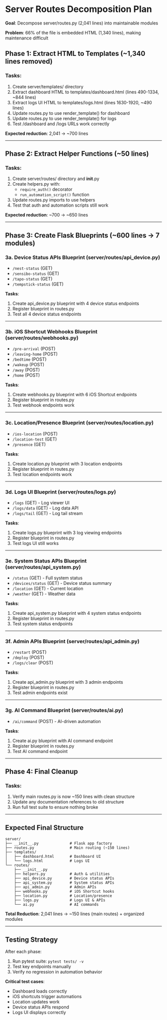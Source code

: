 # Server Routes Decomposition Plan

**Goal**: Decompose server/routes.py (2,041 lines) into maintainable modules

**Problem**: 66% of the file is embedded HTML (1,340 lines), making maintenance difficult

## Phase 1: Extract HTML to Templates (~1,340 lines removed)

### Tasks:
1. Create server/templates/ directory
2. Extract dashboard HTML to templates/dashboard.html (lines 490-1334, ~844 lines)
3. Extract logs UI HTML to templates/logs.html (lines 1630-1920, ~490 lines)
4. Update routes.py to use render_template() for dashboard
5. Update routes.py to use render_template() for logs
6. Test /dashboard and /logs URLs work correctly

**Expected reduction**: 2,041 → ~700 lines

---

## Phase 2: Extract Helper Functions (~50 lines)

### Tasks:
1. Create server/routes/ directory and __init__.py
2. Create helpers.py with:
   - `require_auth()` decorator
   - `run_automation_script()` function
3. Update routes.py imports to use helpers
4. Test that auth and automation scripts still work

**Expected reduction**: ~700 → ~650 lines

---

## Phase 3: Create Flask Blueprints (~600 lines → 7 modules)

### 3a. Device Status APIs Blueprint (server/routes/api_device.py)
- `/nest-status` (GET)
- `/sensibo-status` (GET)
- `/tapo-status` (GET)
- `/tempstick-status` (GET)

**Tasks**:
1. Create api_device.py blueprint with 4 device status endpoints
2. Register blueprint in routes.py
3. Test all 4 device status endpoints

---

### 3b. iOS Shortcut Webhooks Blueprint (server/routes/webhooks.py)
- `/pre-arrival` (POST)
- `/leaving-home` (POST)
- `/bedtime` (POST)
- `/wakeup` (POST)
- `/away` (POST)
- `/home` (POST)

**Tasks**:
1. Create webhooks.py blueprint with 6 iOS Shortcut endpoints
2. Register blueprint in routes.py
3. Test webhook endpoints work

---

### 3c. Location/Presence Blueprint (server/routes/location.py)
- `/ios-location` (POST)
- `/location-test` (GET)
- `/presence` (GET)

**Tasks**:
1. Create location.py blueprint with 3 location endpoints
2. Register blueprint in routes.py
3. Test location endpoints work

---

### 3d. Logs UI Blueprint (server/routes/logs.py)
- `/logs` (GET) - Log viewer UI
- `/logs/data` (GET) - Log data API
- `/logs/tail` (GET) - Log tail stream

**Tasks**:
1. Create logs.py blueprint with 3 log viewing endpoints
2. Register blueprint in routes.py
3. Test logs UI still works

---

### 3e. System Status APIs Blueprint (server/routes/api_system.py)
- `/status` (GET) - Full system status
- `/devices/status` (GET) - Device status summary
- `/location` (GET) - Current location
- `/weather` (GET) - Weather data

**Tasks**:
1. Create api_system.py blueprint with 4 system status endpoints
2. Register blueprint in routes.py
3. Test system status endpoints

---

### 3f. Admin APIs Blueprint (server/routes/api_admin.py)
- `/restart` (POST)
- `/deploy` (POST)
- `/logs/clear` (POST)

**Tasks**:
1. Create api_admin.py blueprint with 3 admin endpoints
2. Register blueprint in routes.py
3. Test admin endpoints exist

---

### 3g. AI Command Blueprint (server/routes/ai.py)
- `/ai/command` (POST) - AI-driven automation

**Tasks**:
1. Create ai.py blueprint with AI command endpoint
2. Register blueprint in routes.py
3. Test AI command endpoint

---

## Phase 4: Final Cleanup

### Tasks:
1. Verify main routes.py is now ~150 lines with clean structure
2. Update any documentation references to old structure
3. Run full test suite to ensure nothing broke

---

## Expected Final Structure

```
server/
├── __init__.py              # Flask app factory
├── routes.py                # Main routing (~150 lines)
├── templates/
│   ├── dashboard.html       # Dashboard UI
│   └── logs.html            # Logs UI
└── routes/
    ├── __init__.py
    ├── helpers.py           # Auth & utilities
    ├── api_device.py        # Device status APIs
    ├── api_system.py        # System status APIs
    ├── api_admin.py         # Admin APIs
    ├── webhooks.py          # iOS Shortcut hooks
    ├── location.py          # Location/presence
    ├── logs.py              # Logs UI & APIs
    └── ai.py                # AI commands
```

**Total Reduction**: 2,041 lines → ~150 lines (main routes) + organized modules

---

## Testing Strategy

After each phase:
1. Run pytest suite: `pytest tests/ -v`
2. Test key endpoints manually
3. Verify no regression in automation behavior

**Critical test cases**:
- Dashboard loads correctly
- iOS shortcuts trigger automations
- Location updates work
- Device status APIs respond
- Logs UI displays correctly
